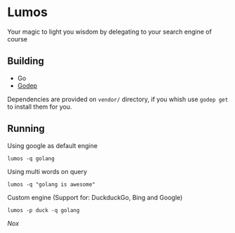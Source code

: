 # Lumos

Your magic to light you wisdom by delegating to your search engine of course


Building
---

 - Go
 - [Godep]( https://github.com/tools/godep)

 Dependencies are provided on `vendor/` directory, if you whish use `godep get`
 to install them for you.

Running
---

Using google as default engine
 ```
 lumos -q golang
 ```

Using multi words on query
```
lumos -q "golang is awesome"
```

 Custom engine (Support for: DuckduckGo, Bing and Google)
 ```
 lumos -p duck -q golang
 ```

*Nox*
